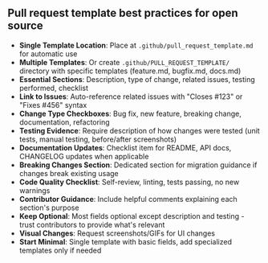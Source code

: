 ## Pull request template best practices for open source

- **Single Template Location**: Place at `.github/pull_request_template.md` for automatic use
- **Multiple Templates**: Or create `.github/PULL_REQUEST_TEMPLATE/` directory with specific templates (feature.md, bugfix.md, docs.md)
- **Essential Sections**: Description, type of change, related issues, testing performed, checklist
- **Link to Issues**: Auto-reference related issues with "Closes #123" or "Fixes #456" syntax
- **Change Type Checkboxes**: Bug fix, new feature, breaking change, documentation, refactoring
- **Testing Evidence**: Require description of how changes were tested (unit tests, manual testing, before/after screenshots)
- **Documentation Updates**: Checklist item for README, API docs, CHANGELOG updates when applicable
- **Breaking Changes Section**: Dedicated section for migration guidance if changes break existing usage
- **Code Quality Checklist**: Self-review, linting, tests passing, no new warnings
- **Contributor Guidance**: Include helpful comments explaining each section's purpose
- **Keep Optional**: Most fields optional except description and testing - trust contributors to provide what's relevant
- **Visual Changes**: Request screenshots/GIFs for UI changes
- **Start Minimal**: Single template with basic fields, add specialized templates only if needed
